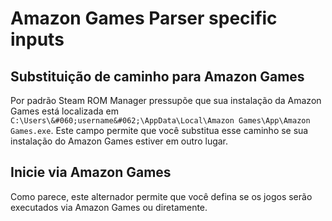 # Amazon Games Parser specific inputs

## Substituição de caminho para Amazon Games
Por padrão Steam ROM Manager pressupõe que sua instalação da Amazon Games está localizada em `C:\Users\&#060;username&#062;\AppData\Local\Amazon Games\App\Amazon Games.exe`. Este campo permite que você substitua esse caminho se sua instalação do Amazon Games estiver em outro lugar.

## Inicie via Amazon Games

Como parece, este alternador permite que você defina se os jogos serão executados via Amazon Games ou diretamente.
